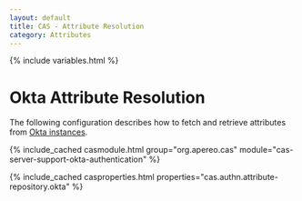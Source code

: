 ```yaml
---
layout: default
title: CAS - Attribute Resolution
category: Attributes
---
```


{% include variables.html %}

# Okta Attribute Resolution

The following configuration describes how to fetch and retrieve attributes from [Okta instances](https://www.okta.com/).

{% include_cached casmodule.html group="org.apereo.cas" module="cas-server-support-okta-authentication" %}

{% include_cached casproperties.html properties="cas.authn.attribute-repository.okta" %}

